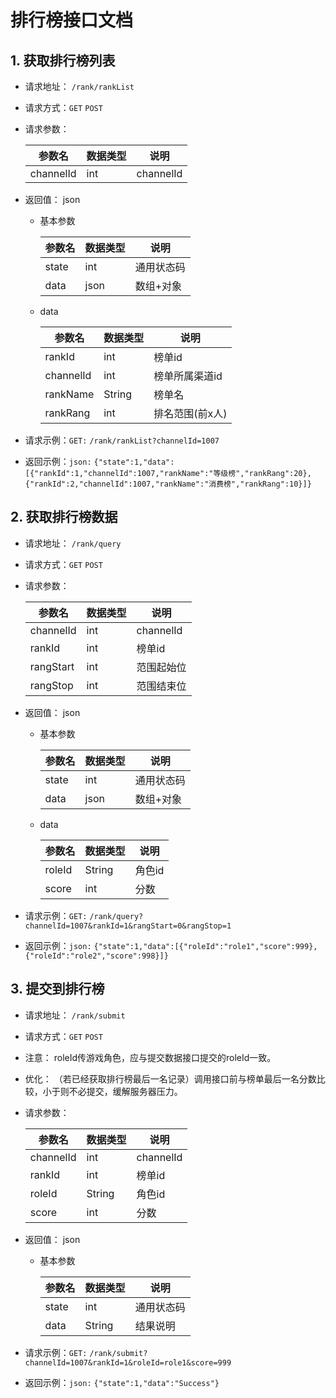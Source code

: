 # 排行榜接口文档

## 1. 获取排行榜列表
- 请求地址： `/rank/rankList`
- 请求方式：`GET` `POST`
- 请求参数：

    | 参数名 | 数据类型 | 说明 |
    |-------|----------|-----|
    |channelId| int | channelId|

- 返回值： json
    - 基本参数

        | 参数名 | 数据类型 | 说明 |
        |-------|----------|-----|
        |state| int| 通用状态码|
        |data| json | 数组+对象|
    - data

        | 参数名 | 数据类型 | 说明 |
        |-------|----------|-----|
        | rankId | int | 榜单id |
        | channelId | int | 榜单所属渠道id |
        | rankName | String | 榜单名 |
        | rankRang | int | 排名范围(前x人) |
- 请求示例：`GET:` `/rank/rankList?channelId=1007`
- 返回示例：`json:` `{"state":1,"data":[{"rankId":1,"channelId":1007,"rankName":"等级榜","rankRang":20},{"rankId":2,"channelId":1007,"rankName":"消费榜","rankRang":10}]}`

## 2. 获取排行榜数据
- 请求地址： `/rank/query`
- 请求方式：`GET` `POST`
- 请求参数：

    | 参数名 | 数据类型 | 说明 |
    |-------|----------|-----|
    | channelId | int | channelId|
    | rankId | int | 榜单id |
    | rangStart  | int | 范围起始位 |
    | rangStop | int | 范围结束位 |

- 返回值： json
    - 基本参数

        | 参数名 | 数据类型 | 说明 |
        |-------|----------|-----|
        |state| int| 通用状态码|
        |data| json | 数组+对象|
    - data 

        | 参数名 | 数据类型 | 说明 |
        |-------|----------|-----|
        | roleId | String | 角色id |
        | score | int | 分数 |
- 请求示例：`GET:` `/rank/query?channelId=1007&rankId=1&rangStart=0&rangStop=1`
- 返回示例：`json:` `{"state":1,"data":[{"roleId":"role1","score":999},{"roleId":"role2","score":998}]}`

## 3. 提交到排行榜
- 请求地址： `/rank/submit`
- 请求方式：`GET` `POST`
- 注意： roleId传游戏角色，应与提交数据接口提交的roleId一致。
- 优化： （若已经获取排行榜最后一名记录）调用接口前与榜单最后一名分数比较，小于则不必提交，缓解服务器压力。
- 请求参数：

    | 参数名 | 数据类型 | 说明 |
    |-------|----------|-----|
    | channelId | int | channelId|
    | rankId | int | 榜单id |
    | roleId | String | 角色id |
    | score | int | 分数 |

- 返回值： json
    - 基本参数

        | 参数名 | 数据类型 | 说明 |
        |-------|----------|-----|
        |state| int| 通用状态码 |
        |data| String | 结果说明 |
- 请求示例：`GET:` `/rank/submit?channelId=1007&rankId=1&roleId=role1&score=999`
- 返回示例：`json:` `{"state":1,"data":"Success"}`
